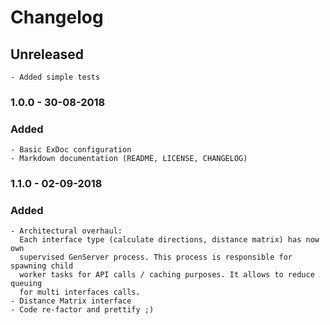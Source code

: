 # Changelog

## Unreleased
    - Added simple tests

### 1.0.0 - 30-08-2018
### Added
    - Basic ExDoc configuration
    - Markdown documentation (README, LICENSE, CHANGELOG)

### 1.1.0 - 02-09-2018
### Added
    - Architectural overhaul:
      Each interface type (calculate directions, distance matrix) has now own
      supervised GenServer process. This process is responsible for spawning child
      worker tasks for API calls / caching purposes. It allows to reduce queuing
      for multi interfaces calls.
    - Distance Matrix interface
    - Code re-factor and prettify ;)
